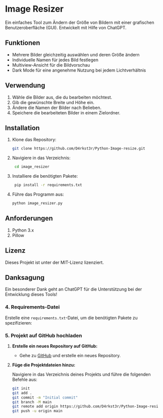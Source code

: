 # Image Resizer

Ein einfaches Tool zum Ändern der Größe von Bildern mit einer grafischen Benutzeroberfläche (GUI). Entwickelt mit Hilfe von ChatGPT.

## Funktionen

- Mehrere Bilder gleichzeitig auswählen und deren Größe ändern
- Individuelle Namen für jedes Bild festlegen
- Multiview-Ansicht für die Bildvorschau
- Dark Mode für eine angenehme Nutzung bei jedem Lichtverhältnis

## Verwendung

1. Wähle die Bilder aus, die du bearbeiten möchtest.
2. Gib die gewünschte Breite und Höhe ein.
3. Ändere die Namen der Bilder nach Belieben.
4. Speichere die bearbeiteten Bilder in einem Zielordner.

## Installation

1. Klone das Repository:
   ```bash
   git clone https://github.com/D4rkst3r/Python-Image-resize.git

2. Navigiere in das Verzeichnis:
   ```bash
    cd image_resizer

3. Installiere die benötigten Pakete:
   ```bash
    pip install -r requirements.txt

4. Führe das Programm aus:
   ```bash
   python image_resizer.py

## Anforderungen
1. Python 3.x
2. Pillow

## Lizenz
Dieses Projekt ist unter der MIT-Lizenz lizenziert.

## Danksagung
Ein besonderer Dank geht an ChatGPT für die Unterstützung bei der Entwicklung dieses Tools!


### 4. **Requirements-Datei**

Erstelle eine `requirements.txt`-Datei, um die benötigten Pakete zu spezifizieren:


### 5. **Projekt auf GitHub hochladen**

1. **Erstelle ein neues Repository auf GitHub:**
   - Gehe zu [GitHub](https://github.com/) und erstelle ein neues Repository.

2. **Füge die Projektdateien hinzu:**

   Navigiere in das Verzeichnis deines Projekts und führe die folgenden Befehle aus:

   ```bash
   git init
   git add .
   git commit -m "Initial commit"
   git branch -M main
   git remote add origin https://github.com/D4rkst3r/Python-Image-resize.git
   git push -u origin main

